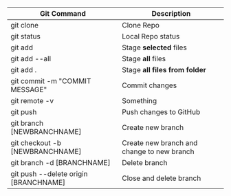 | Git Command | Description |
| --- | --- |
| git clone | Clone Repo |
| git status | Local Repo status | 
| git add | Stage **selected** files |
| git add --all | Stage **all** files | 
| git add . | Stage **all files from folder** |
| git commit -m "COMMIT MESSAGE" | Commit changes |
| git remote -v | Something |
| git push | Push changes to GitHub |
| git branch [NEWBRANCHNAME] | Create new branch |
| git checkout -b [NEWBRANCHNAME] | Create new branch and change to new branch |
| git branch -d [BRANCHNAME] | Delete branch |
| git push --delete origin [BRANCHNAME] | Close and delete branch |


 
